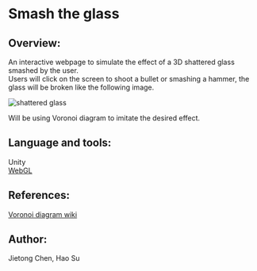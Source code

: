# Smash the glass

## Overview:  
An interactive webpage to simulate the effect of a 3D shattered glass smashed by the user.  
Users will click on the screen to shoot a bullet or smashing a hammer, the glass will be broken like the following image.  

![shattered glass](http://villa-antonio.info/wp-content/uploads/2018/08/shatter-glass-royalty-free-shattered-pictures-images-and-stock-photos-istock.jpg)  

Will be using Voronoi diagram to imitate the desired effect.  

## Language and tools:  
Unity  
[WebGL](http://learningwebgl.com/blog/?p=11)  

## References:  
[Voronoi diagram wiki](https://en.wikipedia.org/wiki/Voronoi_diagram)  

## Author:  
Jietong Chen, Hao Su
